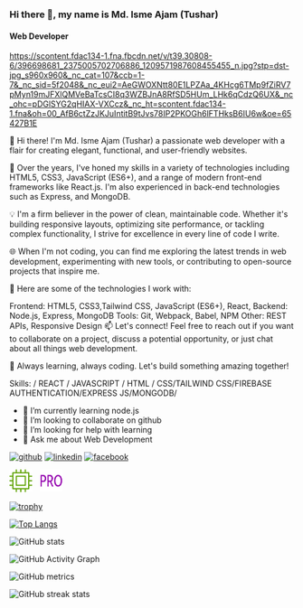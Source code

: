 ### Hi there 👋, my name is Md. Isme Ajam (Tushar)
#### Web Developer

https://scontent.fdac134-1.fna.fbcdn.net/v/t39.30808-6/396698681_2375005702706886_1209571987608455455_n.jpg?stp=dst-jpg_s960x960&_nc_cat=107&ccb=1-7&_nc_sid=5f2048&_nc_eui2=AeGWOXNtt80E1LPZAa_4KHcg6TMp9fZiRV7pMyn19mJFXlQMVeBaTcsCI8q3WZBJnA8RfSD5HUm_LHk6qCdzQ6UX&_nc_ohc=pDGlSYG2qHIAX-VXCcz&_nc_ht=scontent.fdac134-1.fna&oh=00_AfB6ctZzJKJuIntitB9tJvs78IP2PKOGh6lFTHksB6IU6w&oe=65427B1E

👋 Hi there! I'm Md. Isme Ajam (Tushar) a passionate web developer with a flair for creating elegant, functional, and user-friendly websites. 

🚀 Over the years, I've honed my skills in a variety of technologies including HTML5, CSS3, JavaScript (ES6+), and a range of modern front-end frameworks like React.js. I'm also experienced in back-end technologies such as Express, and MongoDB.

💡 I'm a firm believer in the power of clean, maintainable code. Whether it's building responsive layouts, optimizing site performance, or tackling complex functionality, I strive for excellence in every line of code I write.

🌐 When I'm not coding, you can find me exploring the latest trends in web development, experimenting with new tools, or contributing to open-source projects that inspire me.

🔧 Here are some of the technologies I work with:

Frontend: HTML5, CSS3,Tailwind CSS, JavaScript (ES6+), React, 
Backend: Node.js, Express, MongoDB
Tools: Git, Webpack, Babel, NPM
Other: REST APIs, Responsive Design
📫 Let's connect! Feel free to reach out if you want to collaborate on a project, discuss a potential opportunity, or just chat about all things web development.

🌱 Always learning, always coding. Let's build something amazing together!



Skills:  / REACT / JAVASCRIPT / HTML / CSS/TAILWIND CSS/FIREBASE AUTHENTICATION/EXPRESS JS/MONGODB/

- 🌱 I’m currently learning node.js 
- 👯 I’m looking to collaborate on github 
- 🤔 I’m looking for help with learning 
- 💬 Ask me about Web Development 


[<img src='https://cdn.jsdelivr.net/npm/simple-icons@3.0.1/icons/github.svg' alt='github' height='40'>](https://github.com/Tushar12152)  [<img src='https://cdn.jsdelivr.net/npm/simple-icons@3.0.1/icons/linkedin.svg' alt='linkedin' height='40'>](https://www.linkedin.com/in/md-isme-ajam-tushar-038504291/)  [<img src='https://cdn.jsdelivr.net/npm/simple-icons@3.0.1/icons/facebook.svg' alt='facebook' height='40'>](https://www.facebook.com/TusharImran03)  

<a href='https://docs.github.com/en/developers'><img src='https://raw.githubusercontent.com/acervenky/animated-github-badges/master/assets/devbadge.gif' width='40' height='40'></a> <a href='https://github.com/pricing'><img src='https://raw.githubusercontent.com/acervenky/animated-github-badges/master/assets/pro.gif' width='40' height='40'></a> 

[![trophy](https://github-profile-trophy.vercel.app/?username=Tushar12152)](https://github.com/ryo-ma/github-profile-trophy)

[![Top Langs](https://github-readme-stats.vercel.app/api/top-langs/?username=Tushar12152)](https://github.com/anuraghazra/github-readme-stats)

![GitHub stats](https://github-readme-stats.vercel.app/api?username=Tushar12152&show_icons=true&count_private=true)  

![GitHub Activity Graph](https://activity-graph.herokuapp.com/graph?username=Tushar12152)  

![GitHub metrics](https://metrics.lecoq.io/Tushar12152)  

![GitHub streak stats](https://streak-stats.demolab.com/?user=Tushar12152)  

